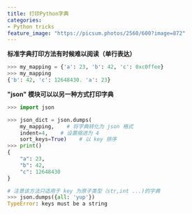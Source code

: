 ```yaml
---
title: 打印Python字典
categories:
- Python tricks
feature_image: "https://picsum.photos/2560/600?image=872"
---
```

<!-- more -->

**标准字典打印方法有时候难以阅读（单行表达）**

```python
>>> my_mapping = {'a': 23, 'b': 42, 'c': 0xc0ffee}
>>> my_mapping
{'b': 42, 'c': 12648430. 'a': 23}
```

**"json" 模块可以以另一种方式打印字典**

```python
>>> import json

>>> json_dict = json.dumps(
    my_mapping,    # 将字典转化为 json 格式
    indent=4,    # 设置缩进为 4
    sort_keys=True)    # 以 key 排序
>>> print()
{
    "a": 23,
    "b": 42,
    "c": 12648430
}

# 注意该方法只适用于 key 为原子类型（str,int ...)的字典
>>> json.dumps({all: 'yup'})
TypeError: keys must be a string
```

